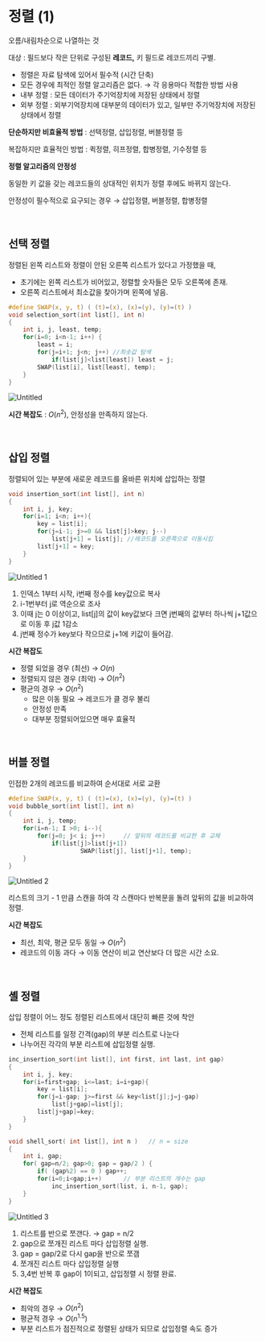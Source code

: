 # 정렬 (1)

오름/내림차순으로 나열하는 것

대상 : 필드보다 작은 단위로 구성된 **레코드,** 키 필드로 레코드끼리 구별.

- 정렬은 자료 탐색에 있어서 필수적 (시간 단축)
- 모든 경우에 최적인 정렬 알고리즘은 없다. → 각 응용마다 적합한 방법 사용
- 내부 정렬 : 모든 데이터가 주기억장치에 저장된 상태에서 정렬
- 외부 정렬 : 외부기억장치에 대부분의 데이터가 있고, 일부만 주기억장치에 저장된 상태에서 정렬

**단순하지만 비효율적 방법** : 선택정렬, 삽입정렬, 버블정렬 등

복잡하지만 효율적인 방법 : 퀵정렬, 히프정렬, 합병정렬, 기수정렬 등

**정렬 알고리즘의 안정성**

동일한 키 값을 갖는 레코드들의 상대적인 위치가 정렬 후에도 바뀌지 않는다.

안정성이 필수적으로 요구되는 경우 → 삽입정렬, 버블정렬, 합병정렬

<br>

## 선택 정렬

정렬된 왼쪽 리스트와 정렬이 안된 오른쪽 리스트가 있다고 가정했을 때,

- 초기에는 왼쪽 리스트가 비어있고, 정렬할 숫자들은 모두 오른쪽에 존재.
- 오른쪽 리스트에서 최소값을 찾아가며 왼쪽에 넣음.

```c
#define SWAP(x, y, t) ( (t)=(x), (x)=(y), (y)=(t) )
void selection_sort(int list[], int n)
{
	int i, j, least, temp;
	for(i=0; i<n-1; i++) {
		least = i;
		for(j=i+1; j<n; j++) //최솟값 탐색
			if(list[j]<list[least]) least = j;
		SWAP(list[i], list[least], temp);
	}
}
```

![Untitled](https://user-images.githubusercontent.com/101644572/171555339-63513aa5-7621-479c-be9f-2a67fffb2c08.png)

**시간 복잡도** : $O(n^2)$, 안정성을 만족하지 않는다.

<br>

## 삽입 정렬

정렬되어 있는 부분에 새로운 레코드를 올바른 위치에 삽입하는 정렬

```c
void insertion_sort(int list[], int n)       	
{   
	int i, j, key;
	for(i=1; i<n; i++){
		key = list[i];
		for(j=i-1; j>=0 && list[j]>key; j--) 
			list[j+1] = list[j]; //레코드를 오른쪽으로 이동시킴
		list[j+1] = key;
	}
}
```

![Untitled 1](https://user-images.githubusercontent.com/101644572/171555368-ba5dcb40-415e-405e-a824-e8b53d2ef449.png)


1. 인덱스 1부터 시작, i번째 정수를 key값으로 복사
2. i-1번부터 j로 역순으로 조사
3. 이때 j는 0 이상이고, list[j]의 값이 key값보다 크면 j번째의 값부터 하나씩 j+1값으로 이동 후 j값 1감소
4. j번째 정수가 key보다 작으므로 j+1에 키값이 들어감.

**시간 복잡도** 

- 정렬 되었을 경우 (최선) → $O(n)$
- 정렬되지 않은 경우 (최악) → $O(n^2)$
- 평균의 경우 → $O(n^2)$
    - 많은 이동 필요 → 레코드가 클 경우 불리
    - 안정성 만족
    - 대부분 정렬되어있으면 매우 효율적
    
<br>

## 버블 정렬

인접한 2개의 레코드를 비교하여 순서대로 서로 교환

```c
#define SWAP(x, y, t) ( (t)=(x), (x)=(y), (y)=(t) )
void bubble_sort(int list[], int n)
{  
	int i, j, temp;
	for(i=n-1; I >0; i--){
		for(j=0; j< i; j++) 	// 앞뒤의 레코드를 비교한 후 교체
			if(list[j]>list[j+1])   
					SWAP(list[j], list[j+1], temp);
	}
}
```

![Untitled 2](https://user-images.githubusercontent.com/101644572/171555403-291b1a92-0a93-49d6-8732-adfa8faad1e7.png)

리스트의 크기 - 1 만큼 스캔을 하여 각 스캔마다 반복문을 돌려 앞뒤의 값을 비교하여 정렬.

**시간 복잡도** 

- 최선, 최악, 평균 모두 동일 → $O(n^2)$
- 레코드의 이동 과다 → 이동 연산이 비교 연산보다 더 많은 시간 소요.

<br>

## 셸 정렬

삽입 정렬이 어느 정도 정렬된 리스트에서 대단히 빠른 것에 착안

- 전체 리스트를 일정 간격(gap)의 부분 리스트로 나눈다
- 나누어진 각각의 부분 리스트에 삽입정렬 실행.

```c
inc_insertion_sort(int list[], int first, int last, int gap)
{
	int i, j, key;
	for(i=first+gap; i<=last; i=i+gap){
		key = list[i];
		for(j=i-gap; j>=first && key<list[j];j=j-gap)
			list[j+gap]=list[j];
		list[j+gap]=key;
	}
}

void shell_sort( int list[], int n )   // n = size
{
	int i, gap;
	for( gap=n/2; gap>0; gap = gap/2 ) {
		if( (gap%2) == 0 ) gap++;
		for(i=0;i<gap;i++)		// 부분 리스트의 개수는 gap
			inc_insertion_sort(list, i, n-1, gap);
	}
}
```
![Untitled 3](https://user-images.githubusercontent.com/101644572/171555413-6e96b0c7-bf31-4371-9688-aa5d2702eebc.png)


1. 리스트를 반으로 쪼갠다. → gap = n/2
2. gap으로 쪼개진 리스트 마다 삽입정렬 실행.
3. gap = gap/2로 다시 gap을 반으로 쪼갬
4. 쪼개진 리스트 마다 삽입정렬 실행
5. 3,4번 반복 후 gap이 1이되고, 삽입정렬 시 정렬 완료.

**시간 복잡도**

- 최악의 경우 → $O(n^2)$
- 평균적 경우 → $O(n^{1.5})$
- 부분 리스트가 점진적으로 정렬된 상태가 되므로 삽입정렬 속도 증가
